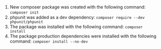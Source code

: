 1. New composer package was created with the following command:
```composer init```
2. phpunit was added as a dev dependency:
```composer require --dev phpunit/phpunit```
3. The package was installed with the following command:
```composer install``` 
4. The package production dependencies were installed with the following command:
```composer install --no-dev```